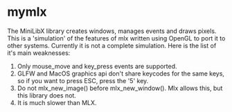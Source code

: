 # mymlx

The MiniLibX library creates windows, manages events and draws pixels. This is a 'simulation' of the features of mlx written using OpenGL to port it to other systems.
Currently it is not a complete simulation. Here is the list of it's main weaknesses:

1. Only mouse_move and key_press events are supported.
2. GLFW and MacOS graphics api don't share keycodes for the same keys, so if you want to press ESC, press the '5' key.
3. Do not mlx_new_image() before mlx_new_window(). Mlx allows this, but this library does not.
4. It is much slower than MLX.
